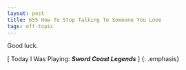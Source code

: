 ```yaml
---
layout: post
title: 655 How To Stop Talking To Someone You Love
tags: off-topic
---
```

Good luck.

[ Today I Was Playing: ***Sword Coast Legends*** ]
{: .emphasis}